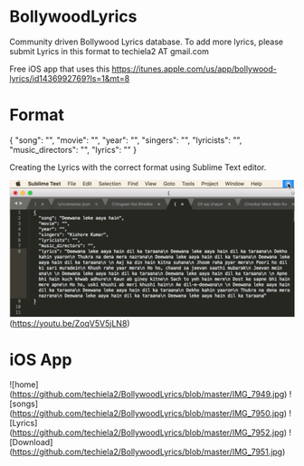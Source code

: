 # BollywoodLyrics
Community driven Bollywood Lyrics database. To add more lyrics, please submit Lyrics in this format to techiela2 AT gmail.com

Free iOS app that uses this
https://itunes.apple.com/us/app/bollywood-lyrics/id1436992769?ls=1&mt=8

# Format 
  {
    "song": "",
    "movie": "",
    "year": "",
    "singers": "",
    "lyricists": "",
    "music_directors": "",
    "lyrics": ""
  }

Creating the Lyrics with the correct format using Sublime Text editor.

![Lyrics Formatting](screenshot.png)(https://youtu.be/ZoqV5V5jLN8)

# iOS App

![home] (https://github.com/techiela2/BollywoodLyrics/blob/master/IMG_7949.jpg)
![songs] (https://github.com/techiela2/BollywoodLyrics/blob/master/IMG_7950.jpg)
![Lyrics] (https://github.com/techiela2/BollywoodLyrics/blob/master/IMG_7952.jpg)
![Download] (https://github.com/techiela2/BollywoodLyrics/blob/master/IMG_7951.jpg)

